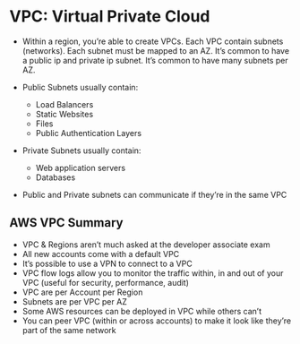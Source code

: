 # VPC: Virtual Private Cloud

- Within a region, you’re able to create VPCs. Each VPC contain subnets (networks). Each subnet must be mapped to an AZ. It’s common to have a public ip and private ip subnet. It’s common to have many subnets per AZ.

- Public Subnets usually contain:
    - Load Balancers
    - Static Websites
    - Files
    - Public Authentication Layers

- Private Subnets usually contain:
    - Web application servers
    - Databases

- Public and Private subnets can communicate if they’re in the same VPC

## AWS VPC Summary

- VPC & Regions aren’t much asked at the developer associate exam
- All new accounts come with a default VPC
- It’s possible to use a VPN to connect to a VPC
- VPC flow logs allow you to monitor the traffic within, in and out of your VPC (useful for security, performance, audit)
- VPC are per Account per Region
- Subnets are per VPC per AZ
- Some AWS resources can be deployed in VPC while others can’t
- You can peer VPC (within or across accounts) to make it look like they’re part of the same network